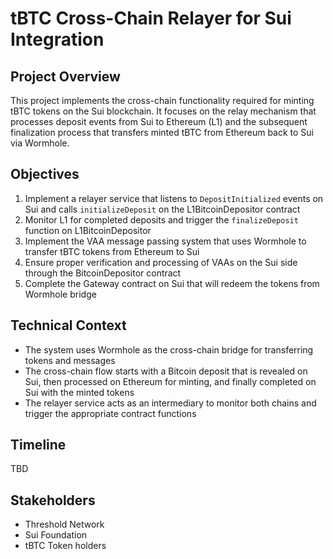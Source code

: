 # tBTC Cross-Chain Relayer for Sui Integration

## Project Overview

This project implements the cross-chain functionality required for minting tBTC tokens on the Sui blockchain. It focuses on the relay mechanism that processes deposit events from Sui to Ethereum (L1) and the subsequent finalization process that transfers minted tBTC from Ethereum back to Sui via Wormhole.

## Objectives

1. Implement a relayer service that listens to `DepositInitialized` events on Sui and calls `initializeDeposit` on the L1BitcoinDepositor contract
2. Monitor L1 for completed deposits and trigger the `finalizeDeposit` function on L1BitcoinDepositor
3. Implement the VAA message passing system that uses Wormhole to transfer tBTC tokens from Ethereum to Sui
4. Ensure proper verification and processing of VAAs on the Sui side through the BitcoinDepositor contract
5. Complete the Gateway contract on Sui that will redeem the tokens from Wormhole bridge

## Technical Context

- The system uses Wormhole as the cross-chain bridge for transferring tokens and messages
- The cross-chain flow starts with a Bitcoin deposit that is revealed on Sui, then processed on Ethereum for minting, and finally completed on Sui with the minted tokens
- The relayer service acts as an intermediary to monitor both chains and trigger the appropriate contract functions

## Timeline

TBD

## Stakeholders

- Threshold Network
- Sui Foundation
- tBTC Token holders
